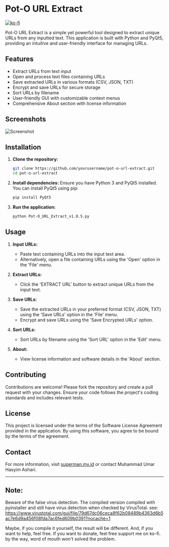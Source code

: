# Pot-O URL Extract

[![ko-fi](https://ko-fi.com/img/githubbutton_sm.svg)](https://ko-fi.com/U7U71064LF)

Pot-O URL Extract is a simple yet powerful tool designed to extract unique URLs from any inputted text. This application is built with Python and PyQt5, providing an intuitive and user-friendly interface for managing URLs.

## Features

- Extract URLs from text input
- Open and process text files containing URLs
- Save extracted URLs in various formats (CSV, JSON, TXT)
- Encrypt and save URLs for secure storage
- Sort URLs by filename
- User-friendly GUI with customizable context menus
- Comprehensive About section with license information

## Screenshots

![Screenshot](https://ik.imagekit.io/superman0my0id/superman.my.id/github/Pot-O%20URL%20Extract%20version%201.0.5.png?updatedAt=1720931004352)

## Installation

1. **Clone the repository:**
   ```sh
   git clone https://github.com/yourusername/pot-o-url-extract.git
   cd pot-o-url-extract
   ```

2. **Install dependencies:**
   Ensure you have Python 3 and PyQt5 installed. You can install PyQt5 using pip:
   ```sh
   pip install PyQt5
   ```

3. **Run the application:**
   ```sh
   python Pot-O_URL_Extract_v1.0.5.py
   ```

## Usage

1. **Input URLs:**
   - Paste text containing URLs into the input text area.
   - Alternatively, open a file containing URLs using the 'Open' option in the 'File' menu.

2. **Extract URLs:**
   - Click the 'EXTRACT URL' button to extract unique URLs from the input text.

3. **Save URLs:**
   - Save the extracted URLs in your preferred format (CSV, JSON, TXT) using the 'Save URLs' option in the 'File' menu.
   - Encrypt and save URLs using the 'Save Encrypted URLs' option.

4. **Sort URLs:**
   - Sort URLs by filename using the 'Sort URL' option in the 'Edit' menu.

5. **About:**
   - View license information and software details in the 'About' section.

## Contributing

Contributions are welcome! Please fork the repository and create a pull request with your changes. Ensure your code follows the project's coding standards and includes relevant tests.

## License

This project is licensed under the terms of the Software License Agreement provided in the application. By using this software, you agree to be bound by the terms of the agreement.

## Contact

For more information, visit [superman.my.id](https://www.superman.my.id) or contact Muhammad Umar Hasyim Ashari.

---

## Note: 

Beware of the false virus detection. The compiled version compiled with pyinstaller and still have virus detection when checked by VirusTotal. see: https://www.virustotal.com/gui/file/79d67dc06ceca8f62b08489b4363d6b5ac7e6d9a456f08fda7ac6fed609b0391?nocache=1

Maybe, if you compile it yourself, the result will be different. And, if you want to help, feel free. If you want to donate, feel free support me on ko-fi. by the way, word of mouth won't solved the problem.
